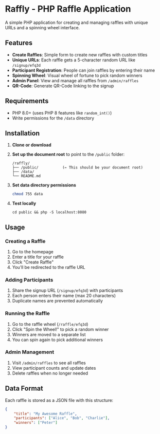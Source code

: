 # Raffly - PHP Raffle Application

A simple PHP application for creating and managing raffles with unique URLs and a spinning wheel interface.

## Features

- **Create Raffles**: Simple form to create new raffles with custom titles
- **Unique URLs**: Each raffle gets a 5-character random URL like `/signup/efq3d`
- **Participant Registration**: People can join raffles by entering their name
- **Spinning Wheel**: Visual wheel of fortune to pick random winners
- **Admin Panel**: View and manage all raffles from `/admin/raffles`
- **QR-Code**: Generate QR-Code linking to the signup

## Requirements

- PHP 8.0+ (uses PHP 8 features like `random_int()`)
- Write permissions for the `/data` directory

## Installation

1. **Clone or download**

2. **Set up the document root** to point to the `/public` folder:
   ```
   /raffly/
   ├── /public/           (← This should be your document root)
   ├── /data/
   └── README.md
   ```

3. **Set data directory permissions**
   ```bash
   chmod 755 data
   ```
   
4. **Test locally**
   ```
   cd public && php -S localhost:8080
   ```
   
## Usage

### Creating a Raffle
1. Go to the homepage
2. Enter a title for your raffle
3. Click "Create Raffle"
4. You'll be redirected to the raffle URL

### Adding Participants
1. Share the signup URL (`/signup/efq3d`) with participants
2. Each person enters their name (max 20 characters)
3. Duplicate names are prevented automatically

### Running the Raffle
1. Go to the raffle wheel (`/raffle/efq3d`)
2. Click "Spin the Wheel!" to pick a random winner
3. Winners are moved to a separate list
4. You can spin again to pick additional winners

### Admin Management
1. Visit `/admin/raffles` to see all raffles
2. View participant counts and update dates
3. Delete raffles when no longer needed

## Data Format

Each raffle is stored as a JSON file with this structure:

```json
{
    "title": "My Awesome Raffle",
    "participants": ["Alice", "Bob", "Charlie"],
    "winners": ["Peter"]
}
```
